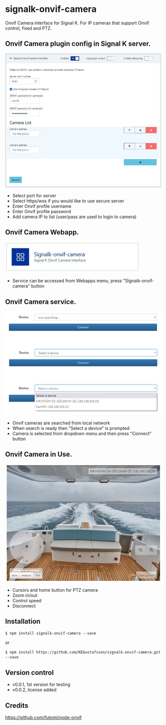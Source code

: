 # signalk-onvif-camera

Onvif Camera interface for Signal K. For IP cameras that support Onvif control, fixed and PTZ.

## Onvif Camera plugin config in Signal K server.

![config](doc/config.jpg)
- Select port for server
- Select https/wss if you would like to use secure server
- Enter Onvif profile username
- Enter Onvif profile password
- Add camera IP to list (user/pass are used to login to camera)


## Onvif Camera Webapp.

![webapp](doc/webapp.jpg)
-  Service can be accessed from Webapps menu, press "Signalk-onvif-camera" button 

## Onvif Camera service.

![service](doc/service.jpg)
- Onvif cameras are searched from local network
- When search is ready then "Select a device" is prompted
- Camera is selected from dropdown menu and then press "Connect" button

## Onvif Camera in Use.

![inuse](doc/inuse.jpg)
- Cursors and home button for PTZ camera
- Zoom in/out
- Control speed
- Disconnect

## Installation

```
$ npm install signalk-onvif-camera --save
```
or
```
$ npm install https://github.com/KEGustafsson/signalk-onvif-camera.git --save
```
## Version control

- v0.0.1, 1st version for testing
- v0.0.2, license added

## Credits
https://github.com/futomi/node-onvif 
